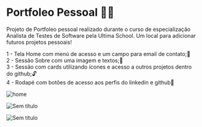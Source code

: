# Portfoleo Pessoal 👨‍🎓

Projeto de Portfoleo pessoal realizado durante o curso de especialização Analista de Testes de Software
pela Ultima School.
Um local para adicionar futuros projetos pessoais!

1 - Tela Home com menú de acesso e um campo para email de contato;📩<br>
2 - Sessão Sobre com uma imagem e textos;📸<br>
3 - Sessão com cards utilizando ícones e acesso a outros projetos dentro do github;🔓<br>
4 - Rodapé com botões de acesso aos perfis do linkedin e github🎯<br>

![home](https://user-images.githubusercontent.com/28484134/211421185-44bcfbc6-5d89-4e5c-baaa-b1e05fbe3d52.jpg)<br>

![Sem título](https://user-images.githubusercontent.com/28484134/217352664-32722f26-b7b9-4a2a-ae5a-f7fe095b4c4e.jpg)<br>

![Sem título](https://user-images.githubusercontent.com/28484134/217353004-a5306c4b-919a-4d1b-a731-fa0af84c33e8.jpg)<br>
